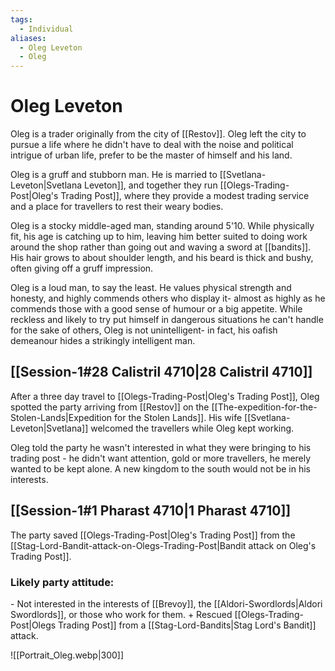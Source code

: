 ```yaml
---
tags:
  - Individual
aliases:
  - Oleg Leveton
  - Oleg
---
```

# Oleg Leveton
Oleg is a trader originally from the city of [[Restov]]. Oleg left the city to pursue a life where he didn't have to deal with the noise and political intrigue of urban life, prefer to be the master of himself and his land. 

Oleg is a gruff and stubborn man. He is married to [[Svetlana-Leveton|Svetlana Leveton]], and together they run [[Olegs-Trading-Post|Oleg's Trading Post]], where they provide a modest trading service and a place for travellers to rest their weary bodies.

Oleg is a stocky middle-aged man, standing around 5'10. While physically fit, his age is catching up to him, leaving him better suited to doing work around the shop rather than going out and waving a sword at [[bandits]]. His hair grows to about shoulder length, and his beard is thick and bushy, often giving off a gruff impression.

Oleg is a loud man, to say the least. He values physical strength and honesty, and highly commends others who display it- almost as highly as he commends those with a good sense of humour or a big appetite. While reckless and likely to try put himself in dangerous situations he can't handle for the sake of others, Oleg is not unintelligent- in fact, his oafish demeanour hides a strikingly intelligent man.

## [[Session-1#28 Calistril 4710|28 Calistril 4710]]
After a three day travel to [[Olegs-Trading-Post|Oleg's Trading Post]], Oleg spotted the party arriving from [[Restov]] on the [[The-expedition-for-the-Stolen-Lands|Expedition for the Stolen Lands]]. His wife [[Svetlana-Leveton|Svetlana]] welcomed the travellers while Oleg kept working.

Oleg told the party he wasn't interested in what they were bringing to his trading post - he didn't want attention, gold or more travellers, he merely wanted to be kept alone. A new kingdom to the south would not be in his interests. 
## [[Session-1#1 Pharast 4710|1 Pharast 4710]]
The party saved [[Olegs-Trading-Post|Oleg's Trading Post]] from the [[Stag-Lord-Bandit-attack-on-Olegs-Trading-Post|Bandit attack on Oleg's Trading Post]]. 

### Likely party attitude:
\- Not interested in the interests of [[Brevoy]], the [[Aldori-Swordlords|Aldori Swordlords]], or those who work for them.
\+ Rescued [[Olegs-Trading-Post|Olegs Trading Post]] from a [[Stag-Lord-Bandits\|Stag Lord's Bandit]] attack.

![[Portrait_Oleg.webp|300]]